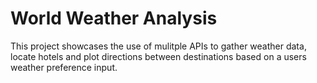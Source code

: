 # World Weather Analysis

This project showcases the use of mulitple APIs to gather weather data, locate hotels and plot directions between destinations based on a users weather preference input.
